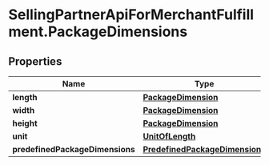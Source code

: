 # SellingPartnerApiForMerchantFulfillment.PackageDimensions

## Properties
Name | Type | Description | Notes
------------ | ------------- | ------------- | -------------
**length** | [**PackageDimension**](PackageDimension.md) |  | [optional] 
**width** | [**PackageDimension**](PackageDimension.md) |  | [optional] 
**height** | [**PackageDimension**](PackageDimension.md) |  | [optional] 
**unit** | [**UnitOfLength**](UnitOfLength.md) |  | [optional] 
**predefinedPackageDimensions** | [**PredefinedPackageDimensions**](PredefinedPackageDimensions.md) |  | [optional] 

